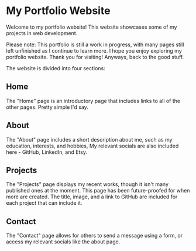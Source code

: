# My Portfolio Website

Welcome to my portfolio website! This website showcases some of my projects in web development. 

Please note: This portfolio is still a work in progress, with many pages still left unfinished as I continue to learn more. I hope you enjoy exploring my portfolio website. Thank you for visiting! Anyways, back to the good stuff.

The website is divided into four sections: 

## Home

The "Home" page is an introductory page that includes links to all of the other pages. Pretty simple I'd say.

## About

The "About" page includes a short description about me, such as my education, interests, and hobbies, My relevant socials are also included here - GitHub, LinkedIn, and Etsy.

## Projects

The "Projects" page displays my recent works, though it isn't many published ones at the moment. This page has been future-proofed for when more are created. The title, image, and a link to GitHub are included for each project that can include it.

## Contact

The "Contact" page allows for others to send a message using a form, or access my relevant socials like the about page. 
